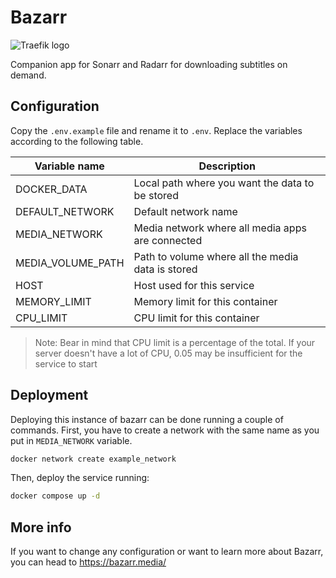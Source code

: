 # Bazarr

![Traefik logo](https://4057985046-files.gitbook.io/~/files/v0/b/gitbook-x-prod.appspot.com/o/spaces%2F-MhuHu35r-jv6X4gG8MQ%2Fuploads%2FCFOkzlFh23IMYvSkSoe6%2Ftraefik-logo.jpg?alt=media&token=33c6b6a6-fb44-4b89-bce3-1c13ee62d0ce)

Companion app for Sonarr and Radarr for downloading subtitles on demand.

## Configuration

Copy the `.env.example` file and rename it to `.env`. Replace the variables according to the following table.

| Variable name           | Description                                      |
|-------------------------|--------------------------------------------------|
| DOCKER_DATA             | Local path where you want the data to be stored  |
| DEFAULT_NETWORK         | Default network name                             |
| MEDIA_NETWORK           | Media network where all media apps are connected |
| MEDIA_VOLUME_PATH       | Path to volume where all the media data is stored|
| HOST                    | Host used for this service                       |
| MEMORY_LIMIT            | Memory limit for this container                  |
| CPU_LIMIT               | CPU limit for this container                     |

> Note: Bear in mind that CPU limit is a percentage of the total. If your server doesn't have a lot of CPU, 0.05 may be insufficient for the service to start

## Deployment

Deploying this instance of bazarr can be done running a couple of commands. First, you have to create a network with the same name as you put in `MEDIA_NETWORK` variable.

```bash
docker network create example_network
```

Then, deploy the service running:

```bash
docker compose up -d
```

## More info

If you want to change any configuration or want to learn more about Bazarr, you can head to https://bazarr.media/